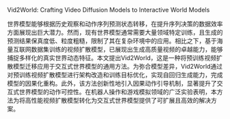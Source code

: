 Vid2World: Crafting Video Diffusion Models to Interactive World Models

世界模型能够根据历史观察和动作序列预测状态转移，在提升序列决策的数据效率方面展现出巨大潜力。然而，现有世界模型通常需要大量领域特定训练，且生成的预测结果保真度低、粒度粗糙，限制了其在复杂环境中的应用。相比之下，基于海量互联网数据集训练的视频扩散模型，已展现出生成高质量视频的卓越能力，能够捕捉多样化的真实世界动态特征。本文提出Vid2World，这是一种将预训练视频扩散模型迁移应用于交互式世界模型的通用方法。为弥合模型差异，Vid2World通过对预训练视频扩散模型进行架构改造和训练目标优化，实现自回归生成能力，完成模型的因果化重构。此外，该方法创新性地引入因果动作引导机制，显著提升了交互式世界模型的动作可控性。在机器人操作和游戏模拟领域的广泛实验表明，本方法为将高性能视频扩散模型转化为交互式世界模型提供了可扩展且高效的解决方案。    